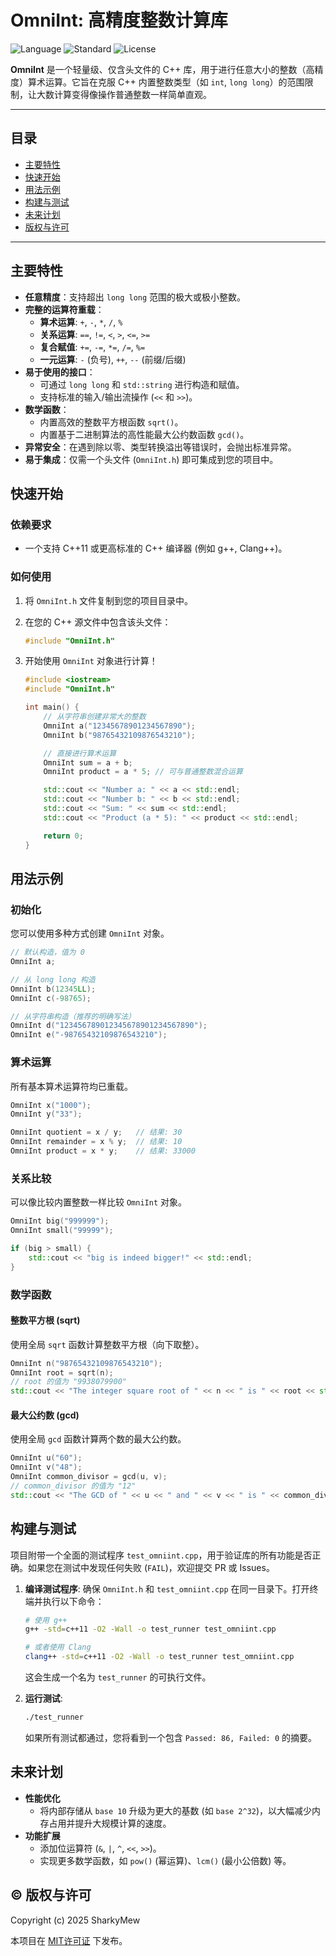 # OmniInt: 高精度整数计算库

![Language](https://img.shields.io/badge/language-C%2B%2B-blue.svg)
![Standard](https://img.shields.io/badge/C%2B%2B-11%2B-blue.svg)
![License](https://img.shields.io/badge/license-MIT-green.svg)

**OmniInt** 是一个轻量级、仅含头文件的 C++ 库，用于进行任意大小的整数（高精度）算术运算。它旨在克服 C++ 内置整数类型（如 `int`, `long long`）的范围限制，让大数计算变得像操作普通整数一样简单直观。

---

## 目录

- [主要特性](#-主要特性)
- [快速开始](#-快速开始)
- [用法示例](#-用法示例)
- [构建与测试](#-构建与测试)
- [未来计划](#-未来计划)
- [版权与许可](#️-版权与许可)

---

## 主要特性

-   **任意精度**：支持超出 `long long` 范围的极大或极小整数。
-   **完整的运算符重载**：
    -   **算术运算**: `+`, `-`, `*`, `/`, `%`
    -   **关系运算**: `==`, `!=`, `<`, `>`, `<=`, `>=`
    -   **复合赋值**: `+=`, `-=`, `*=`, `/=`, `%=`
    -   **一元运算**: `-` (负号), `++`, `--` (前缀/后缀)
-   **易于使用的接口**：
    -   可通过 `long long` 和 `std::string` 进行构造和赋值。
    -   支持标准的输入/输出流操作 (`<<` 和 `>>`)。
-   **数学函数**：
    -   内置高效的整数平方根函数 `sqrt()`。
    -   内置基于二进制算法的高性能最大公约数函数 `gcd()`。
-   **异常安全**：在遇到除以零、类型转换溢出等错误时，会抛出标准异常。
-   **易于集成**：仅需一个头文件 (`OmniInt.h`) 即可集成到您的项目中。

## 快速开始

### 依赖要求

-   一个支持 C++11 或更高标准的 C++ 编译器 (例如 g++, Clang++)。

### 如何使用

1.  将 `OmniInt.h` 文件复制到您的项目目录中。
2.  在您的 C++ 源文件中包含该头文件：

    ```cpp
    #include "OmniInt.h"
    ```

3.  开始使用 `OmniInt` 对象进行计算！

    ```cpp
    #include <iostream>
    #include "OmniInt.h"

    int main() {
        // 从字符串创建非常大的整数
        OmniInt a("12345678901234567890");
        OmniInt b("98765432109876543210");

        // 直接进行算术运算
        OmniInt sum = a + b;
        OmniInt product = a * 5; // 可与普通整数混合运算

        std::cout << "Number a: " << a << std::endl;
        std::cout << "Number b: " << b << std::endl;
        std::cout << "Sum: " << sum << std::endl;
        std::cout << "Product (a * 5): " << product << std::endl;

        return 0;
    }
    ```

## 用法示例

### 初始化

您可以使用多种方式创建 `OmniInt` 对象。

```cpp
// 默认构造，值为 0
OmniInt a;

// 从 long long 构造
OmniInt b(12345LL);
OmniInt c(-98765);

// 从字符串构造（推荐的明确写法）
OmniInt d("123456789012345678901234567890");
OmniInt e("-98765432109876543210");
```

### 算术运算

所有基本算术运算符均已重载。

```cpp
OmniInt x("1000");
OmniInt y("33");

OmniInt quotient = x / y;   // 结果: 30
OmniInt remainder = x % y;  // 结果: 10
OmniInt product = x * y;    // 结果: 33000
```

### 关系比较

可以像比较内置整数一样比较 `OmniInt` 对象。

```cpp
OmniInt big("999999");
OmniInt small("99999");

if (big > small) {
    std::cout << "big is indeed bigger!" << std::endl;
}
```

### 数学函数

#### 整数平方根 (sqrt)

使用全局 `sqrt` 函数计算整数平方根（向下取整）。

```cpp
OmniInt n("98765432109876543210");
OmniInt root = sqrt(n);
// root 的值为 "9938079900"
std::cout << "The integer square root of " << n << " is " << root << std::endl;
```

#### 最大公约数 (gcd)

使用全局 `gcd` 函数计算两个数的最大公约数。

```cpp
OmniInt u("60");
OmniInt v("48");
OmniInt common_divisor = gcd(u, v);
// common_divisor 的值为 "12"
std::cout << "The GCD of " << u << " and " << v << " is " << common_divisor << std::endl;
```

## 构建与测试

项目附带一个全面的测试程序 `test_omniint.cpp`，用于验证库的所有功能是否正确。如果您在测试中发现任何失败 (`FAIL`)，欢迎提交 PR 或 Issues。

1.  **编译测试程序**:
    确保 `OmniInt.h` 和 `test_omniint.cpp` 在同一目录下。打开终端并执行以下命令：

    ```bash
    # 使用 g++
    g++ -std=c++11 -O2 -Wall -o test_runner test_omniint.cpp

    # 或者使用 Clang
    clang++ -std=c++11 -O2 -Wall -o test_runner test_omniint.cpp
    ```
    这会生成一个名为 `test_runner` 的可执行文件。

2.  **运行测试**:

    ```bash
    ./test_runner
    ```

    如果所有测试都通过，您将看到一个包含 `Passed: 86, Failed: 0` 的摘要。

## 未来计划

-   **性能优化**
    -   将内部存储从 `base 10` 升级为更大的基数 (如 `base 2^32`)，以大幅减少内存占用并提升大规模计算的速度。
-   **功能扩展**
    -   添加位运算符 (`&`, `|`, `^`, `<<`, `>>`)。
    -   实现更多数学函数，如 `pow()` (幂运算)、`lcm()` (最小公倍数) 等。

## ©️ 版权与许可

Copyright (c) 2025 SharkyMew

本项目在 [MIT许可证](https://opensource.org/licenses/MIT) 下发布。